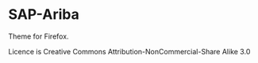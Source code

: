 # SAP-Ariba

Theme for Firefox.

Licence is Creative Commons Attribution-NonCommercial-Share Alike 3.0

